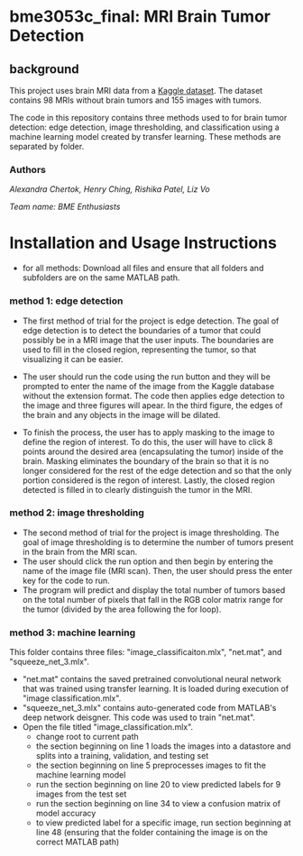 # bme3053c_final: MRI Brain Tumor Detection 

## background
This project uses brain MRI data from a [Kaggle dataset](https://www.kaggle.com/datasets/navoneel/brain-mri-images-for-brain-tumor-detection). The dataset contains 98 MRIs without brain tumors and 155 images with tumors. 

The code in this repository contains three methods used to for brain tumor detection: edge detection, image thresholding, and classification using a machine learning model created by transfer learning. These methods are separated by folder.

### Authors
*Alexandra Chertok, Henry Ching, Rishika Patel, Liz Vo*

*Team name: BME Enthusiasts*

# Installation and Usage Instructions
* for all methods: Download all files and ensure that all folders and subfolders are on the same MATLAB path.

### method 1: edge detection
* The first method of trial for the project is edge detection. The goal of edge detection is to detect the boundaries of a tumor that could possibly be in a MRI image that the user inputs. The boundaries are used to fill in the closed region, representing the tumor, so that visualizing it can be easier.

* The user should run the code using the run button and they will be prompted to enter the name of the image from the Kaggle database without the extension format. The code then applies edge detection to the image and three figures will apear. In the third figure, the edges of the brain and any objects in the image will be dilated.
* To finish the process, the user has to apply masking to the image to define the region of interest. To do this, the user will have to click 8 points around the desired area (encapsulating the tumor) inside of the brain. Masking eliminates the boundary of the brain so that it is no longer considered for the rest of the edge detection and so that the only portion considered is the regon of interest. Lastly, the closed region detected is filled in to clearly distinguish the tumor in the MRI. 

### method 2: image thresholding
* The second method of trial for the project is image thresholding. The goal of image thresholding is to determine the number of tumors present in the brain from the MRI scan.
* The user should click the run option and then begin by entering the name of the image file (MRI scan). Then, the user should press the enter key for the code to run. 
* The program will predict and display the total number of tumors based on the total number of pixels that fall in the RGB color matrix range for the tumor (divided by the area following the for loop). 

### method 3: machine learning

This folder contains three files: "image_classificaiton.mlx", "net.mat", and "squeeze_net_3.mlx".

* "net.mat" contains the saved pretrained convolutional neural network that was trained using transfer learning. It is loaded during execution of "image classification.mlx".
* "squeeze_net_3.mlx" contains auto-generated code from MATLAB's deep network deisgner. This code was used to train "net.mat".
* Open the file titled "image_classification.mlx".
    * change root to current path
    * the section beginning on line 1 loads the images into a datastore and splits into a training, validation, and testing set
    * the section beginning on line 5 preprocesses images to fit the machine learning model
    * run the section beginning on line 20 to view predicted labels for 9 images from the test set 
    * run the section beginning on line 34 to view a confusion matrix of model accuracy
    * to view predicted label for a specific image, run section beginning at line 48 (ensuring that the folder containing the image is on the correct MATLAB path)
  
